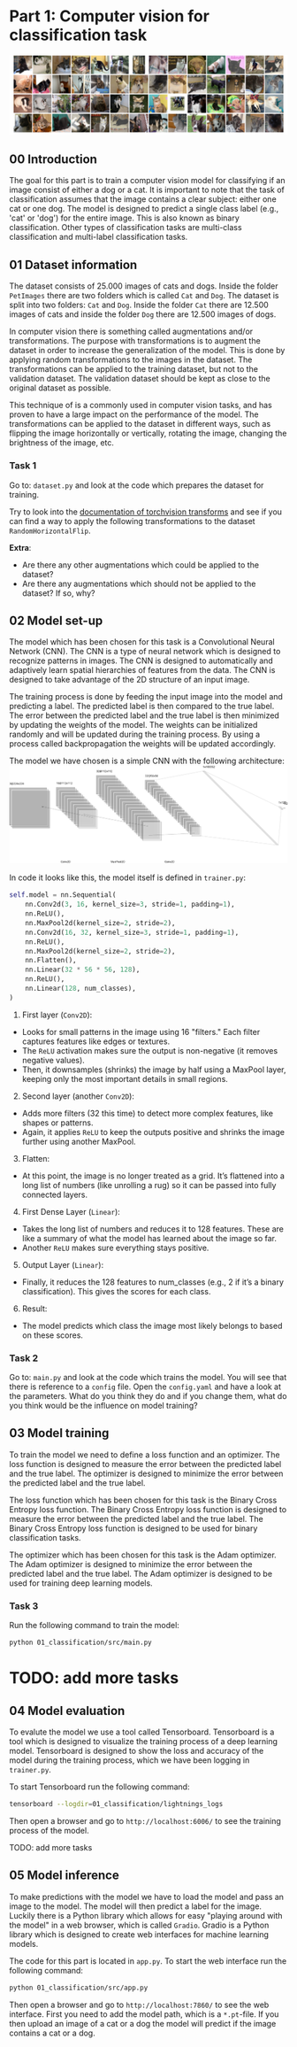 # Part 1: Computer vision for classification task

![example-images-from-dataset](../assets/cats_dogs.png)

## 00 Introduction

The goal for this part is to train a computer vision model for classifying if an image consist of either a dog or a cat.
It is important to note that the task of classification assumes that the image contains a clear subject: either one cat or one dog. The model is designed to predict a single class label (e.g., 'cat' or 'dog') for the entire image. This is also known as binary classification. Other types of classification tasks are multi-class classification and multi-label classification tasks.

## 01 Dataset information

The dataset consists of 25.000 images of cats and dogs.
Inside the folder `PetImages` there are two folders which is called `Cat` and `Dog`. The dataset is split into two folders: `Cat` and `Dog`. Inside the folder `Cat` there are 12.500 images of cats and inside the folder `Dog` there are 12.500 images of dogs.

In computer vision there is something called augmentations and/or transformations. The purpose with transformations is to augment the dataset in order to increase the generalization of the model. This is done by applying random transformations to the images in the dataset. The transformations can be applied to the training dataset, but not to the validation dataset. The validation dataset should be kept as close to the original dataset as possible.

This technique of is a commonly used in computer vision tasks, and has proven to have a large impact on the performance of the model. The transformations can be applied to the dataset in different ways, such as flipping the image horizontally or vertically, rotating the image, changing the brightness of the image, etc.

### Task 1

Go to: `dataset.py` and look at the code which prepares the dataset for training.

Try to look into the [documentation of torchvision transforms](https://pytorch.org/vision/stable/transforms.html) and see if you can find a way to apply the following transformations to the dataset `RandomHorizontalFlip`.

**Extra**:

- Are there any other augmentations which could be applied to the dataset?
- Are there any augmentations which should not be applied to the dataset? If so, why?

## 02 Model set-up

The model which has been chosen for this task is a Convolutional Neural Network (CNN). The CNN is a type of neural network which is designed to recognize patterns in images. The CNN is designed to automatically and adaptively learn spatial hierarchies of features from the data. The CNN is designed to take advantage of the 2D structure of an input image.

The training process is done by feeding the input image into the model and predicting a label. The predicted label is then compared to the true label. The error between the predicted label and the true label is then minimized by updating the weights of the model. The weights can be initialized randomly and will be updated during the training process. By using a process called backpropagation the weights will be updated accordingly.

The model we have chosen is a simple CNN with the following architecture:
![model-architecture](../assets/classification-architecture.svg)

In code it looks like this, the model itself is defined in `trainer.py`:

```python
self.model = nn.Sequential(
    nn.Conv2d(3, 16, kernel_size=3, stride=1, padding=1),
    nn.ReLU(),
    nn.MaxPool2d(kernel_size=2, stride=2),
    nn.Conv2d(16, 32, kernel_size=3, stride=1, padding=1),
    nn.ReLU(),
    nn.MaxPool2d(kernel_size=2, stride=2),
    nn.Flatten(),
    nn.Linear(32 * 56 * 56, 128),
    nn.ReLU(),
    nn.Linear(128, num_classes),
)
```

1. First layer (`Conv2D`):

- Looks for small patterns in the image using 16 "filters." Each filter captures features like edges or textures.
- The `ReLU` activation makes sure the output is non-negative (it removes negative values).
- Then, it downsamples (shrinks) the image by half using a MaxPool layer, keeping only the most important details in small regions.

2. Second layer (another `Conv2D`):

- Adds more filters (32 this time) to detect more complex features, like shapes or patterns.
- Again, it applies `ReLU` to keep the outputs positive and shrinks the image further using another MaxPool.

3. Flatten:

- At this point, the image is no longer treated as a grid. It’s flattened into a long list of numbers (like unrolling a rug) so it can be passed into fully connected layers.

4. First Dense Layer (`Linear`):

- Takes the long list of numbers and reduces it to 128 features. These are like a summary of what the model has learned about the image so far.
- Another `ReLU` makes sure everything stays positive.

5. Output Layer (`Linear`):

- Finally, it reduces the 128 features to num_classes (e.g., 2 if it’s a binary classification). This gives the scores for each class.

6. Result:

- The model predicts which class the image most likely belongs to based on these scores.

### Task 2

Go to: `main.py` and look at the code which trains the model. You will see that there is reference to a `config` file. Open the `config.yaml` and have a look at the parameters. What do you think they do and if you change them, what do you think would be the influence on model training?


## 03 Model training

To train the model we need to define a loss function and an optimizer. The loss function is designed to measure the error between the predicted label and the true label. The optimizer is designed to minimize the error between the predicted label and the true label.

The loss function which has been chosen for this task is the Binary Cross Entropy loss function. The Binary Cross Entropy loss function is designed to measure the error between the predicted label and the true label. The Binary Cross Entropy loss function is designed to be used for binary classification tasks.

The optimizer which has been chosen for this task is the Adam optimizer. The Adam optimizer is designed to minimize the error between the predicted label and the true label. The Adam optimizer is designed to be used for training deep learning models.

### Task 3

Run the following command to train the model:

```bash
python 01_classification/src/main.py
```

# TODO: add more tasks

## 04 Model evaluation

To evalute the model we use a tool called Tensorboard. Tensorboard is a tool which is designed to visualize the training process of a deep learning model. Tensorboard is designed to show the loss and accuracy of the model during the training process, which we have been logging in `trainer.py`.

To start Tensorboard run the following command:

```bash
tensorboard --logdir=01_classification/lightnings_logs
```

Then open a browser and go to `http://localhost:6006/` to see the training process of the model.

TODO: add more tasks

## 05 Model inference

To make predictions with the model we have to load the model and pass an image to the model. The model will then predict a label for the image. Luckily there is a Python library which allows for easy "playing around with the model" in a web browser, which is called `Gradio`. Gradio is a Python library which is designed to create web interfaces for machine learning models.

The code for this part is located in `app.py`. To start the web interface run the following command:

```bash
python 01_classification/src/app.py
```

Then open a browser and go to `http://localhost:7860/` to see the web interface. First you need to add the model path, which is a `*.pt`-file. If you then upload an image of a cat or a dog the model will predict if the image contains a cat or a dog.
